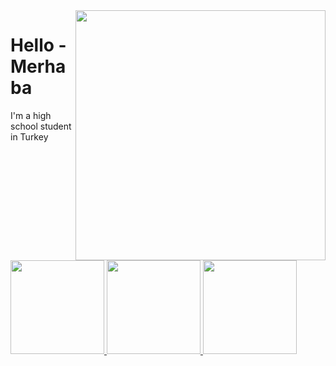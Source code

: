 <a href="https://github.com/relaxewdy?tab=repositories">
  <img align="right" src="https://github-readme-stats.vercel.app/api?username=yusufklncc&show_icons=true&hide_border=true&hide_rank=true&card_width=100" width="400px" />
</a>

# Hello - Merhaba

I'm a high school student in Turkey

<a href="https://t.me/yusufklncc">
  <img src="https://img.shields.io/badge/-@yusufklncc-2CA5E0?logo=Telegram&logoColor=blue" width="150"/> </a>
<a href="https://www.youtube.com/c/yusufklncc">
  <img src="https://img.shields.io/badge/-@yusufklncc-red?logo=YouTube&logoColor=white" width="150"/> </a>
<a href="https://www.paypal.com/paypalme/sevenpay">
  <img src="https://img.shields.io/badge/-@sevenpay-2CA5E0?logo=PayPal&logoColor=red" width="150"/> </a>  
